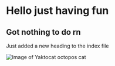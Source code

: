 <h1> Hello just having fun </h1>
<h2> Got nothing to do rn </h2>
Just added a new heading to the index file

![Image of Yaktocat octopos cat](https://octodex.github.com/images/yaktocat.png)
